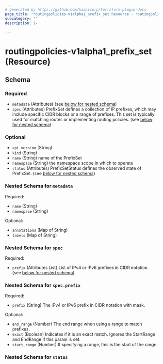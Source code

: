```yaml
---
# generated by https://github.com/hashicorp/terraform-plugin-docs
page_title: "routingpolicies-v1alpha1_prefix_set Resource - routingpolicies-v1alpha1"
subcategory: ""
description: |-
  
---
```


# routingpolicies-v1alpha1_prefix_set (Resource)





<!-- schema generated by tfplugindocs -->
## Schema

### Required

- `metadata` (Attributes) (see [below for nested schema](#nestedatt--metadata))
- `spec` (Attributes) PrefixSet defines a collection of IP prefixes, which may include specific CIDR blocks or a range of prefixes. This set is typically used for matching routes or implementing routing policies. (see [below for nested schema](#nestedatt--spec))

### Optional

- `api_version` (String)
- `kind` (String)
- `name` (String) name of the PrefixSet
- `namespace` (String) the namespace scope in which to operate
- `status` (Attributes) PrefixSetStatus defines the observed state of PrefixSet. (see [below for nested schema](#nestedatt--status))

<a id="nestedatt--metadata"></a>
### Nested Schema for `metadata`

Required:

- `name` (String)
- `namespace` (String)

Optional:

- `annotations` (Map of String)
- `labels` (Map of String)


<a id="nestedatt--spec"></a>
### Nested Schema for `spec`

Required:

- `prefix` (Attributes List) List of IPv4 or IPv6 prefixes in CIDR notation. (see [below for nested schema](#nestedatt--spec--prefix))

<a id="nestedatt--spec--prefix"></a>
### Nested Schema for `spec.prefix`

Required:

- `prefix` (String) The IPv4 or IPv6 prefix in CIDR notation with mask.

Optional:

- `end_range` (Number) The end range when using a range to match prefixes.
- `exact` (Boolean) Indicates if it is an exact match. Ignores the StartRange and EndRange if this param is set.
- `start_range` (Number) If specifying a range, this is the start of the range.



<a id="nestedatt--status"></a>
### Nested Schema for `status`
